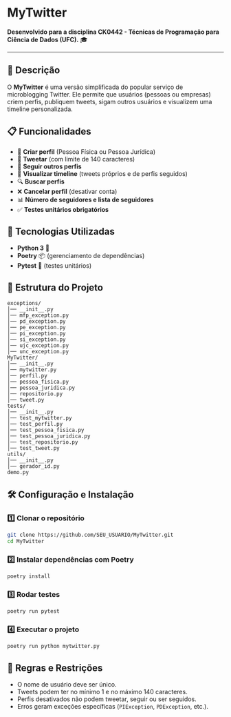 # MyTwitter

**Desenvolvido para a disciplina CK0442 - Técnicas de Programação para Ciência de Dados (UFC).** 🎓

---

## 📌 Descrição
O **MyTwitter** é uma versão simplificada do popular serviço de microblogging Twitter. Ele permite que usuários (pessoas ou empresas) criem perfis, publiquem tweets, sigam outros usuários e visualizem uma timeline personalizada.

## 📋 Funcionalidades
- 📌 **Criar perfil** (Pessoa Física ou Pessoa Jurídica)
- 📝 **Tweetar** (com limite de 140 caracteres)
- 👥 **Seguir outros perfis**
- 📃 **Visualizar timeline** (tweets próprios e de perfis seguidos)
- 🔍 **Buscar perfis**
- ❌ **Cancelar perfil** (desativar conta)
- 📊 **Número de seguidores e lista de seguidores**
- ✅ **Testes unitários obrigatórios**

## 🚀 Tecnologias Utilizadas
- **Python 3** 🐍
- **Poetry** 📦 (gerenciamento de dependências)
- **Pytest** 🧪 (testes unitários)

## 📂 Estrutura do Projeto
```
exceptions/
│── __init__.py
│── mfp_exception.py
│── pd_exception.py
│── pe_exception.py
│── pi_exception.py
│── si_exception.py
│── ujc_exception.py
│── unc_exception.py
MyTwitter/
│── __init__.py
│── mytwitter.py
│── perfil.py
│── pessoa_fisica.py
│── pessoa_juridica.py
│── repositorio.py
│── tweet.py
tests/
│── __init__.py
│── test_mytwitter.py
│── test_perfil.py
│── test_pessoa_fisica.py
│── test_pessoa_juridica.py
│── test_repositorio.py
│── test_tweet.py
utils/
│── __init__.py
│── gerador_id.py
demo.py

```

## 🛠️ Configuração e Instalação
### 1️⃣ Clonar o repositório
```bash
git clone https://github.com/SEU_USUARIO/MyTwitter.git
cd MyTwitter
```
### 2️⃣ Instalar dependências com Poetry
```bash
poetry install
```
### 3️⃣ Rodar testes
```bash
poetry run pytest
```
### 4️⃣ Executar o projeto
```bash
poetry run python mytwitter.py
```

## 📜 Regras e Restrições
- O nome de usuário deve ser único.
- Tweets podem ter no mínimo 1 e no máximo 140 caracteres.
- Perfis desativados não podem tweetar, seguir ou ser seguidos.
- Erros geram exceções específicas (`PIException`, `PDException`, etc.).
